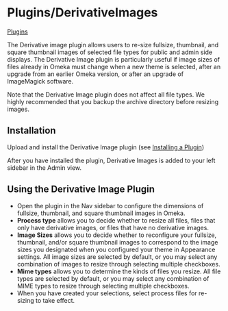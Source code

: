 Plugins/DerivativeImages
========================

[Plugins](../Plugins.1.html "Plugins")


The Derivative image plugin allows users to re-size fullsize, thumbnail,
and square thumbnail images of selected file types for public and admin
side displays. The Derivative Image plugin is particularly useful if
image sizes of files already in Omeka must change when a new theme is
selected, after an upgrade from an earlier Omeka version, or after an
upgrade of ImageMagick software.

Note that the Derivative Image plugin does not affect all file types. We
highly recommended that you backup the archive directory before resizing
images.

Installation 
-----------------------------------------------------------------

Upload and install the Derivative Image plugin (see [Installing a Plugin](../Managing_Plugins_2.0.html#Installing_a_Plugin "Managing Plugins 2.0"))

After you have installed the plugin, Derivative Images is added to your
left sidebar in the Admin view.

Using the Derivative Image Plugin
-----------------------------------------------------------------------------------------------------------

-   Open the plugin in the Nav sidebar to configure the dimensions of
    fullsize, thumbnail, and square thumbnail images in Omeka.
-   **Process type** allows you to decide whether to resize all files,
    files that only have derivative images, or files that have no
    derivative images.
-   **Image Sizes** allows you to decide whether to reconfigure your
    fullsize, thumbnail, and/or square thumbnail images to correspond to
    the image sizes you designated when you configured your theme in
    Appearance settings. All image sizes are selected by default, or you
    may select any combination of images to resize through selecting
    multiple checkboxes.
-   **Mime types** allows you to determine the kinds of files
    you resize. All file types are selected by default, or you may
    select any combination of MIME types to resize through selecting
    multiple checkboxes.
-   When you have created your selections, select process files for
    re-sizing to take effect.

